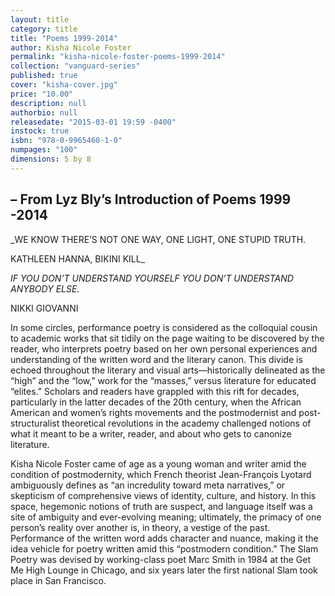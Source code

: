 ```yaml
---
layout: title
category: title
title: "Poems 1999-2014"
author: Kisha Nicole Foster
permalink: "kisha-nicole-foster-poems-1999-2014"
collection: "vanguard-series"
published: true
cover: "kisha-cover.jpg"
price: "10.00"
description: null
authorbio: null
releasedate: "2015-03-01 19:59 -0400"
instock: true
isbn: "978-0-9965460-1-0"
numpages: "100"
dimensions: 5 by 8
---
```



## – From Lyz Bly’s Introduction of Poems 1999 -2014

_WE KNOW THERE’S NOT ONE WAY, ONE LIGHT, ONE STUPID TRUTH.

KATHLEEN HANNA, BIKINI KILL_

_IF YOU DON’T UNDERSTAND YOURSELF YOU DON’T UNDERSTAND ANYBODY ELSE._

NIKKI GIOVANNI

In some circles, performance poetry is considered as the colloquial cousin to academic works that sit tidily on the page waiting to be discovered by the reader, who interprets poetry based on her own personal experiences and understanding of the written word and the literary canon.  This divide is echoed throughout the literary and visual arts—historically delineated as the “high” and the “low,” work for the “masses,” versus literature for educated “elites.” Scholars and readers have grappled with this rift for decades, particularly in the latter decades of the 20th century, when the African American and women’s rights movements and the postmodernist and post-structuralist theoretical revolutions in the academy challenged notions of what it meant to be a writer, reader, and about who gets to canonize literature.

Kisha Nicole Foster came of age as a young woman and writer amid the condition of postmodernity, which French theorist Jean-François Lyotard ambiguously defines as “an incredulity toward meta narratives,” or skepticism of comprehensive views of identity, culture, and history.  In this space, hegemonic notions of truth are suspect, and language itself was a site of ambiguity and ever-evolving meaning; ultimately, the primacy of one person’s reality over another is, in theory, a vestige of the past.  Performance of the written word adds character and nuance, making it the idea vehicle for poetry written amid this “postmodern condition.” The Slam Poetry was devised by working-class poet Marc Smith in 1984 at the Get Me High Lounge in Chicago, and six years later the first national Slam took place in San Francisco.
